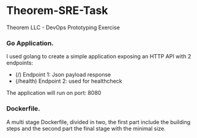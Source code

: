 # Theorem-SRE-Task
Theorem LLC - DevOps Prototyping Exercise

### Go Application.

I used golang to create a simple application exposing an HTTP API with 2 endpoints:
  -  (/) Endpoint 1: Json payload response
  -  (/health) Endpoint 2: used for healthcheck

The application will run on port: 8080

### Dockerfile.

A multi stage Dockerfile, divided in two, the first part include the building steps and the second part the final stage with the minimal size.

